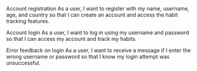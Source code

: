 Account registration
As a user, I want to register with my name, username, age, and country so that I can create an account and access the habit tracking features.

Account login
As a user, I want to log in using my username and password so that I can access my account and track my habits.

Error feedback on login
As a user, I want to receive a message if I enter the wrong username or password so that I know my login attempt was unsuccessful.
